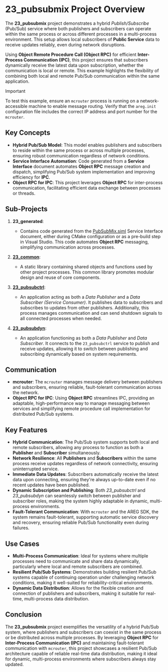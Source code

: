 # 23_pubsubmix Project Overview

The **23_pubsubmix** project demonstrates a hybrid *Publish/Subscribe* (Pub/Sub) service where both publishers and subscribers can operate within the same process or across different processes in a multi-process environment. This setup allows local subscribers of **Public Service** data to receive updates reliably, even during network disruptions.

Using **Object Remote Procedure Call (Object RPC)** for efficient **Inter-Process Communication (IPC)**, this project ensures that subscribers dynamically receive the latest data upon subscription, whether the communication is local or remote. This example highlights the flexibility of combining both local and remote Pub/Sub communication within the same application.

> [!IMPORTANT]
> To test this example, ensure an `mcrouter` process is running on a network-accessible machine to enable message routing. Verify that the `areg.init` configuration file includes the correct IP address and port number for the `mcrouter`.

## Key Concepts

- **Hybrid Pub/Sub Model**: This model enables publishers and subscribers to reside within the same process or across multiple processes, ensuring robust communication regardless of network conditions.
- **Service Interface Automation**: Code generated from a **Service Interface** document automates **Object RPC** message creation and dispatch, simplifying Pub/Sub system implementation and improving efficiency for **IPC**.
- **Object RPC for IPC**: This project leverages **Object RPC** for inter-process communication, facilitating efficient data exchange between processes or threads.

## Sub-Projects

1. **23_generated**:
   - Contains code generated from the [PubSubMix.siml](./services/PubSubMix.siml) Service Interface document, either during CMake configuration or as a pre-build step in Visual Studio. This code automates **Object RPC** messaging, simplifying communication across processes.

2. **[23_common](./common/)**:
   - A static library containing shared objects and functions used by other project processes. This common library promotes modular design and reuse of core components.

3. **[23_pubsubctrl](./pubsubctrl/)**:
   - An application acting as both a *Data Publisher* and a *Data Subscriber (Service Consumer)*. It publishes data to subscribers and subscribes to updates from other publishers. Additionally, this process manages communication and can send shutdown signals to all connected processes when needed.

4. **[23_pubsubdyn](./pubsubdyn/)**:
   - An application functioning as both a *Data Publisher* and *Data Subscriber*. It connects to the `23_pubsubctrl` service to publish and receive updates, allowing it to switch between publishing and subscribing dynamically based on system requirements.

## Communication

- **mcrouter**: The `mcrouter` manages message delivery between publishers and subscribers, ensuring reliable, fault-tolerant communication across the network.
- **Object RPC for IPC**: Using **Object RPC** streamlines IPC, providing an adaptable, high-performance way to manage messaging between services and simplifying remote procedure call implementation for distributed Pub/Sub systems.

## Key Features

- **Hybrid Communication**: The Pub/Sub system supports both local and remote subscribers, allowing any process to function as both a **Publisher** and **Subscriber** simultaneously.
- **Network Resilience**: All **Publishers** and **Subscribers** within the same process receive updates regardless of network connectivity, ensuring uninterrupted service.
- **Immediate Data Updates**: Subscribers automatically receive the latest data upon connecting, ensuring they're always up-to-date even if no recent updates have been published.
- **Dynamic Subscription and Publishing**: Both *23_pubsubctrl* and *23_pubsubdyn* can seamlessly switch between publisher and subscriber roles, making the system highly adaptable in dynamic, multi-process environments.
- **Fault-Tolerant Communication**: With `mcrouter` and the AREG SDK, the system remains fault-tolerant, supporting automatic service discovery and recovery, ensuring reliable Pub/Sub functionality even during failures.

## Use Cases

- **Multi-Process Communication**: Ideal for systems where multiple processes need to communicate and share data dynamically, particularly where local and remote subscribers are combined.
- **Resilient Pub/Sub Systems**: Demonstrates building resilient Pub/Sub systems capable of continuing operation under challenging network conditions, making it well-suited for reliability-critical environments.
- **Dynamic Data Distribution**: Allows for the flexible creation and connection of publishers and subscribers, making it suitable for real-time, multi-process data distribution.

## Conclusion

The **23_pubsubmix** project exemplifies the versatility of a hybrid Pub/Sub system, where publishers and subscribers can coexist in the same process or be distributed across multiple processes. By leveraging **Object RPC** for **Inter-Process Communication (IPC)** and maintaining fault-tolerant communication with `mcrouter`, this project showcases a resilient Pub/Sub architecture capable of reliable real-time data distribution, making it ideal for dynamic, multi-process environments where subscribers always stay updated.
